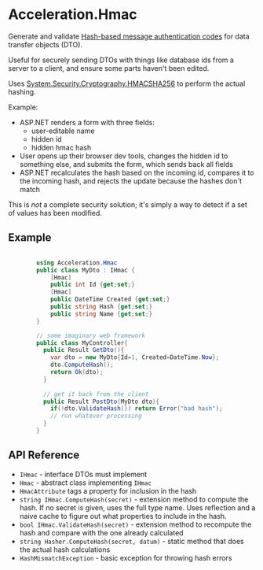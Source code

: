 # Acceleration.Hmac

Generate and validate [Hash-based message authentication codes][HMAC]
for data transfer objects (DTO).

Useful for securely sending DTOs with things like database ids from a
server to a client, and ensure some parts haven't been edited.

Uses [System.Security.Cryptography.HMACSHA256][HMACSHA256] to perform
the actual hashing.

Example:

* ASP.NET renders a form with three fields:
  * user-editable name
  * hidden id
  * hidden hmac hash
* User opens up their browser dev tools, changes the hidden id to
  something else, and submits the form, which sends back all fields
* ASP.NET recalculates the hash based on the incoming id, compares it
  to the incoming hash, and rejects the update because the hashes
  don't match

This is *not* a complete security solution; it's simply a way
to detect if a set of values has been modified.

[HMAC]: http://en.wikipedia.org/wiki/Hash-based_message_authentication_code
[HMACSHA256]: http://msdn.microsoft.com/en-us/library/system.security.cryptography.hmacsha256%28v=vs.110%29.aspx

## Example

```csharp

		using Acceleration.Hmac
		public class MyDto : IHmac {
			[Hmac]
			public int Id {get;set;}
			[Hmac]
			public DateTime Created {get;set;}
			public string Hash {get;set;}
			public string Name {get;set;}
		}

		// some imaginary web framework
		public class MyController{
		  public Result GetDto(){
			var dto = new MyDto{Id=1, Created=DateTime.Now};
			dto.ComputeHash();
			return Ok(dto);
		  }
        
		  // get it back from the client	
	      public Result PostDto(MyDto dto){
		    if(!dto.ValidateHash()) return Error("bad hash");
			// run whatever processing
		  }
		}	
```

## API Reference

* `IHmac` - interface DTOs must implement
* `Hmac` - abstract class implementing `IHmac`
* `HmacAttribute` tags a property for inclusion in the hash
* `string IHmac.ComputeHash(secret)` - extension method to compute the
  hash. If no secret is given, uses the full type name. Uses reflection
  and a naive cache to figure out what properties to include in the
  hash.
* `bool IHmac.ValidateHash(secret)` - extension method to recompute the
  hash and compare with the one already calculated
* `string Hasher.ComputeHash(secret, datum)` - static method that does
  the actual hash calculations
* `HashMismatchException` - basic exception for throwing hash errors